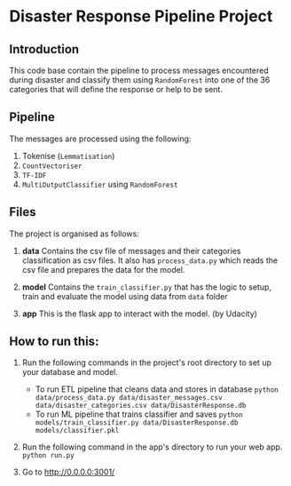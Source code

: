 # Disaster Response Pipeline Project

## Introduction
This code base contain the pipeline to process messages encountered during disaster
and classify them using `RandomForest` into one of the 36 categories that will define 
the response or help to be sent.

## Pipeline
The messages are processed using the following:
1. Tokenise (`Lemmatisation`)
1. `CountVectoriser`
1. `TF-IDF`
1. `MultiOutputClassifier` using `RandomForest`


## Files
The project is organised as follows:
1. **data**
Contains the csv file of messages and their categories classification as csv files.
It also has `process_data.py` which reads the csv file and prepares the data
for the model.  

1. **model**
Contains the `train_classifier.py` that has the logic to setup, train and evaluate 
the model using data from `data` folder

1. **app**
This is the flask app to interact with the model. (by Udacity)


## How to run this:
1. Run the following commands in the project's root directory to set up your database and model.

    - To run ETL pipeline that cleans data and stores in database
        `python data/process_data.py data/disaster_messages.csv data/disaster_categories.csv data/DisasterResponse.db`
    - To run ML pipeline that trains classifier and saves
        `python models/train_classifier.py data/DisasterResponse.db models/classifier.pkl`

2. Run the following command in the app's directory to run your web app.
    `python run.py`

3. Go to http://0.0.0.0:3001/
